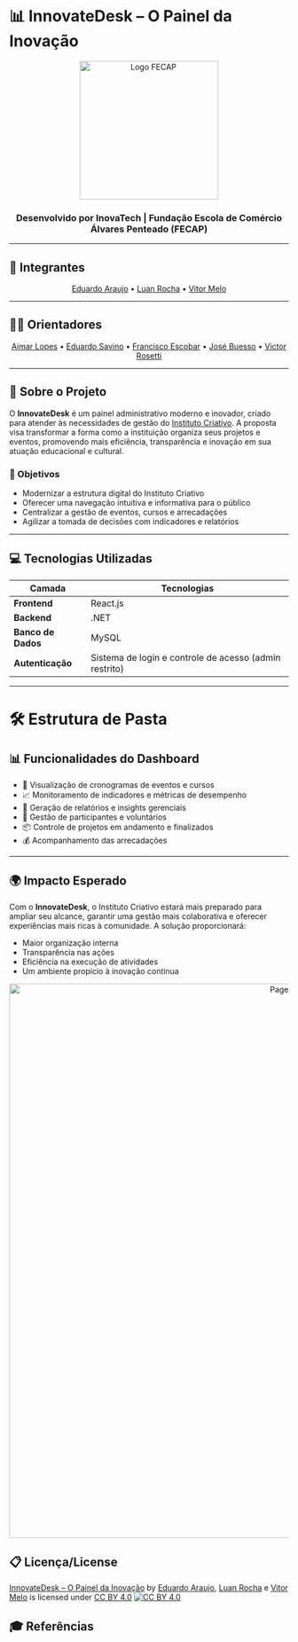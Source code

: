 # 📊 InnovateDesk – O Painel da Inovação

<p align="center">
  <a href="https://www.fecap.br/" target="_blank">
    <img src="https://github.com/user-attachments/assets/27727ad3-c71d-4bc5-99c5-c8b667173a81" alt="Logo FECAP" width="250"/>
  </a>
</p>

<h3 align="center">Desenvolvido por <strong>InovaTech</strong> | Fundação Escola de Comércio Álvares Penteado (FECAP)</h3>

---

## 👥 Integrantes

<p align="center">
  <a href="https://www.linkedin.com/in/eduardo-araujo-33a1a2278?utm_source=share&utm_campaign=share_via&utm_content=profile&utm_medium=ios_app" target="_blank">Eduardo Araujo</a> &bull;
  <a href="https://www.linkedin.com/in/luanroccha13?utm_source=share&utm_campaign=share_via&utm_content=profile&utm_medium=android_app" target="_blank">Luan Rocha</a> &bull;
  <a href="https://www.linkedin.com/in/oficialvitormelo/" target="_blank">Vitor Melo</a>
</p>

---

## 👨‍🏫 Orientadores

<p align="center">
  <a href="https://www.linkedin.com/in/aimarlopes/" target="_blank">Aimar Lopes</a> &bull;
  <a href="https://www.linkedin.com/in/eduardo-savino-gomes-77833a10/" target="_blank">Eduardo Savino</a> &bull;
  <a href="https://www.linkedin.com/in/francisco-escobar/" target="_blank">Francisco Escobar</a> &bull;
  <a href="https://www.linkedin.com/in/jbuesso/" target="_blank">José Buesso</a> &bull;
  <a href="https://www.linkedin.com/in/victorbarq/?originalSubdomain=br" target="_blank">Victor Rosetti</a>
</p>

---

## 🧠 Sobre o Projeto

O **InnovateDesk** é um painel administrativo moderno e inovador, criado para atender às necessidades de gestão do [Instituto Criativo](https://www.institutocriativo.com.br). A proposta visa transformar a forma como a instituição organiza seus projetos e eventos, promovendo mais eficiência, transparência e inovação em sua atuação educacional e cultural.

### 🎯 Objetivos

- Modernizar a estrutura digital do Instituto Criativo
- Oferecer uma navegação intuitiva e informativa para o público
- Centralizar a gestão de eventos, cursos e arrecadações
- Agilizar a tomada de decisões com indicadores e relatórios

---

## 💻 Tecnologias Utilizadas

| Camada         | Tecnologias |
|----------------|-------------|
| **Frontend**   | React.js    |
| **Backend**    | .NET        |
| **Banco de Dados** | MySQL   |
| **Autenticação** | Sistema de login e controle de acesso (admin restrito) |

---

# 🛠 Estrutura de Pasta


## 📊 Funcionalidades do Dashboard

- 📅 Visualização de cronogramas de eventos e cursos  
- 📈 Monitoramento de indicadores e métricas de desempenho  
- 🧾 Geração de relatórios e insights gerenciais  
- 👥 Gestão de participantes e voluntários  
- 📦 Controle de projetos em andamento e finalizados  
- 💰 Acompanhamento das arrecadações  

---

## 🌍 Impacto Esperado

Com o **InnovateDesk**, o Instituto Criativo estará mais preparado para ampliar seu alcance, garantir uma gestão mais colaborativa e oferecer experiências mais ricas à comunidade. A solução proporcionará:

- Maior organização interna  
- Transparência nas ações  
- Eficiência na execução de atividades  
- Um ambiente propício à inovação contínua  


<p align="center">
 <img src="https://github.com/user-attachments/assets/0040ebea-0fac-49c3-800f-a4504b36dfba" alt="Page Inicial" width="1000"/> </p>



## 📋 Licença/License

[InnovateDesk – O Painel da Inovação](#) by [Eduardo Araujo](#), [Luan Rocha](#) e [Vitor Melo](#) is licensed under [CC BY 4.0](https://creativecommons.org/licenses/by/4.0/)
[![CC BY 4.0](https://licensebuttons.net/l/by/4.0/88x31.png)](https://creativecommons.org/licenses/by/4.0/)

## 🎓 Referências
